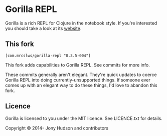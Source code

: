 # Gorilla REPL

Gorilla is a rich REPL for Clojure in the notebook style. If you're interested you should take a look at its
[website](http://gorilla-repl.org).

## This fork

```
[com.mrcslws/gorilla-repl "0.3.5-004"]
```

This fork adds capabilities to Gorilla REPL. See commits for more info.

These commits generally aren't elegant. They're quick updates to coerce Gorilla REPL into doing currently-unsupported things. If someone ever comes up with an elegant way to do these things, I'd love to abandon this fork.

## Licence

Gorilla is licensed to you under the MIT licence. See LICENCE.txt for details.

Copyright © 2014- Jony Hudson and contributors
